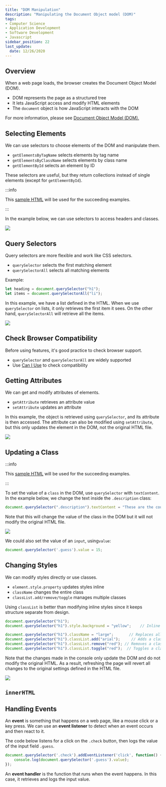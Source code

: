 ```yaml
---
title: "DOM Manipulation"
description: "Manipulating the Document Object model (DOM)"
tags: 
- Computer Science
- Application Development
- Software Development
- Javascript
sidebar_position: 22
last_update:
  date: 12/26/2020
---
```


## Overview 

When a web page loads, the browser creates the Document Object Model (DOM).  

- DOM represents the page as a structured tree  
- It lets JavaScript access and modify HTML elements  
- The `document` object is how JavaScript interacts with the DOM  

For more information, please see [Document Object Model (DOM).](/docs/021-Software-Engineering/010-Javascript/021-DOM.md)

## Selecting Elements 

We can use selectors to choose elements of the DOM and manipulate them.
 
- `getElementsByTagName` selects elements by tag name
- `getElementsByClassName` selects elements by class name
- `getElementById` selects an element by ID

These selectors are useful, but they return collections instead of single elements (except for `getElementById`).

:::info 

This [sample HTML](https://github.com/joseeden/joeden/tree/master/docs/021-Software-Engineering/010-Javascript/Projects/001-hello-world/003-DOM) will be used for the succeeding examples.

:::

In the example below, we can use selectors to access headers and classes.

<div class="img-center"> 

![](/gif/docs/js-dom-2.gif)

</div>


## Query Selectors

Query selectors are more flexible and work like CSS selectors.

- `querySelector` selects the first matching element
- `querySelectorAll` selects all matching elements

Example: 

```js
let heading = document.querySelector("h1");
let items = document.querySelectorAll("li");
```

In this example, we have a list defined in the HTML. When we use `querySelector` on lists, it only retrieves the first item it sees. On the other hand, `querySelectorAll` will retrieve all the items.

<div class="img-center"> 

![](/gif/docs/js-dom-3.gif)

</div>

## Check Browser Compatibility

Before using features, it's good practice to check browser support.

- `querySelector` and `querySelectorAll` are widely supported
- Use [Can I Use](https://caniuse.com/) to check compatibility

## Getting Attributes

We can get and modify attributes of elements.

- `getAttribute` retrieves an attribute value
- `setAttribute` updates an attribute

In this example, the object is retrieved using `querySelector`, and its attribute is then accessed. The attribute can also be modified using `setAttribute`, but this only updates the element in the DOM, not the original HTML file.

<div class="img-center"> 

![](/gif/docs/js-dom-4.gif)

</div>


## Updating a Class 

:::info 

This [sample HTML](https://github.com/joseeden/joeden/tree/master/docs/021-Software-Engineering/010-Javascript/Projects/001-hello-world/003-DOM) will be used for the succeeding examples.

:::

To set the value of a `class` in the DOM, use `querySelector` with `textContent`. In the example below, we change the text inside the `.description` class:  

```js
document.querySelector(".description").textContent = "These are the course list for the 2020 curriculum";
```  

Note that this will change the value of the class in the DOM but it will not modify the original HTML file.

<div class="img-center"> 

![](/gif/docs/js-dom-5.gif)

</div>


We could also set the value of an `input`, using`value`:  

```js
document.querySelector('.guess').value = 15;
```  

## Changing Styles

We can modify styles directly or use classes.

- `element.style.property` updates styles inline
- `className` changes the entire class
- `classList.add/remove/toggle` manages multiple classes

Using `classList` is better than modifying inline styles since it keeps structure separate from design.

```js
document.querySelector("h1");
document.querySelector("h1").style.background = "yellow";    // Inline style

document.querySelector("h1").className = "large";       // Replaces all classes
document.querySelector("h1").classList.add("arial");     // Adds a class
document.querySelector("h1").classList.remove("red"); // Removes a class
document.querySelector("h1").classList.toggle("red");  // Toggles a class
```

Note that the changes made in the console only update the DOM and do not modify the original HTML. As a result, refreshing the page will revert all changes to the original settings defined in the HTML file.

<div class="img-center"> 

![](/gif/docs/js-dom-6.gif)

</div>

## `innerHTML` 


## Handling Events 

An **event** is something that happens on a web page, like a mouse click or a key press. We can use an **event listener** to detect when an event occurs and then react to it.  

The code below listens for a click on the `.check` button, then logs the value of the input field `.guess`.  

```js
document.querySelector('.check').addEventListener('click', function() {
    console.log(document.querySelector('.guess').value);
});
```  

An **event handler** is the function that runs when the event happens. In this case, it retrieves and logs the input value.  

